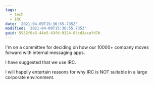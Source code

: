 ```yaml
---
tags:
  - tech
  - IRC
date: '2021-04-09T15:36:55.735Z'
modified: '2021-04-09T15:36:55.735Z'
guid: 5932f0a5-44e5-43fd-9324-83cd3acafd7b
---
```

I'm on a committee for deciding on how our 10000+ company moves forward with internal messaging apps.

I have suggested that we use IRC.

I will happily entertain reasons for why IRC is NOT suitable in a large corporate environment.
